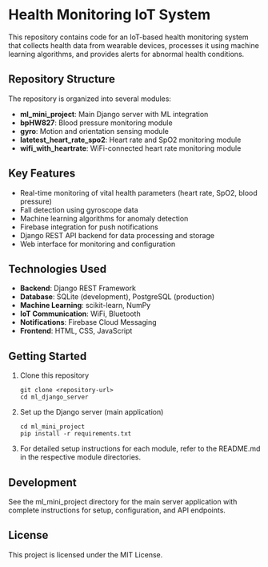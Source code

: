 # Health Monitoring IoT System

This repository contains code for an IoT-based health monitoring system that collects health data from wearable devices, processes it using machine learning algorithms, and provides alerts for abnormal health conditions.

## Repository Structure

The repository is organized into several modules:

- **ml_mini_project**: Main Django server with ML integration
- **bpHW827**: Blood pressure monitoring module
- **gyro**: Motion and orientation sensing module
- **latetest_heart_rate_spo2**: Heart rate and SpO2 monitoring module
- **wifi_with_heartrate**: WiFi-connected heart rate monitoring module

## Key Features

- Real-time monitoring of vital health parameters (heart rate, SpO2, blood pressure)
- Fall detection using gyroscope data
- Machine learning algorithms for anomaly detection
- Firebase integration for push notifications
- Django REST API backend for data processing and storage
- Web interface for monitoring and configuration

## Technologies Used

- **Backend**: Django REST Framework
- **Database**: SQLite (development), PostgreSQL (production)
- **Machine Learning**: scikit-learn, NumPy
- **IoT Communication**: WiFi, Bluetooth
- **Notifications**: Firebase Cloud Messaging
- **Frontend**: HTML, CSS, JavaScript

## Getting Started

1. Clone this repository
   ```
   git clone <repository-url>
   cd ml_django_server
   ```

2. Set up the Django server (main application)
   ```
   cd ml_mini_project
   pip install -r requirements.txt
   ```

3. For detailed setup instructions for each module, refer to the README.md in the respective module directories.

## Development

See the ml_mini_project directory for the main server application with complete instructions for setup, configuration, and API endpoints.

## License

This project is licensed under the MIT License.